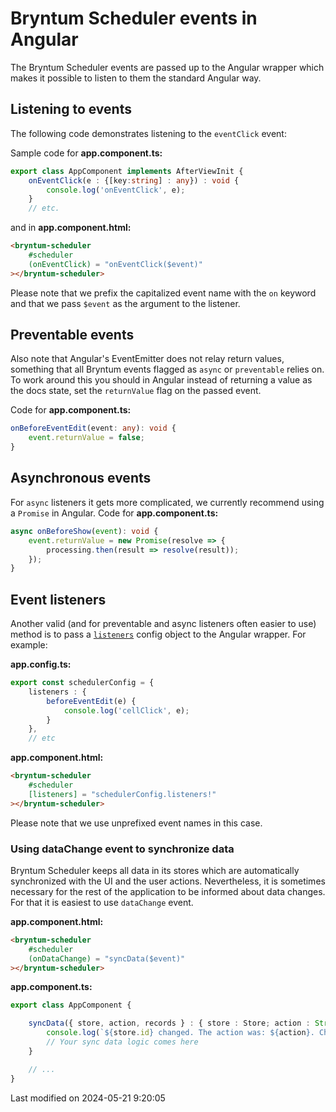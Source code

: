 # Bryntum Scheduler events in Angular

The Bryntum Scheduler events are passed up to the Angular wrapper which makes it possible to listen to them the standard
Angular way.

## Listening to events

The following code demonstrates listening to the `eventClick` event:

Sample code for **app.component.ts:**

```typescript
export class AppComponent implements AfterViewInit {
    onEventClick(e : {[key:string] : any}) : void {
        console.log('onEventClick', e);
    }
    // etc.
```

and in **app.component.html:**

```html
<bryntum-scheduler
    #scheduler
    (onEventClick) = "onEventClick($event)"
></bryntum-scheduler>
```

Please note that we prefix the capitalized event name with the `on` keyword and that we pass `$event` as
the argument to the listener.

## Preventable events

Also note that Angular's EventEmitter does not relay return values, something that all Bryntum events flagged as
`async` or `preventable` relies on. To work around this you should in Angular instead of returning a value as the
docs state, set the `returnValue` flag on the passed event.

Code for **app.component.ts:**

```typescript
onBeforeEventEdit(event: any): void {
    event.returnValue = false;
}
```

## Asynchronous events

For `async` listeners it gets more complicated, we currently recommend using a `Promise` in Angular. 
Code for **app.component.ts:**

```typescript
async onBeforeShow(event): void {
    event.returnValue = new Promise(resolve => {
        processing.then(result => resolve(result));
    });
}
```

## Event listeners

Another valid (and for preventable and async listeners often easier to use) method is to pass a
[`listeners`](https://bryntum.com/products/scheduler/docs/api/Core/mixin/Events#config-listeners)
config object to the Angular wrapper. For example:

**app.config.ts:**

```typescript
export const schedulerConfig = {
    listeners : {
        beforeEventEdit(e) {
            console.log('cellClick', e);
        }
    },
    // etc
```

**app.component.html:**

```html
<bryntum-scheduler
    #scheduler
    [listeners] = "schedulerConfig.listeners!"
></bryntum-scheduler>
```

Please note that we use unprefixed event names in this case.

### Using dataChange event to synchronize data

Bryntum Scheduler keeps all data in its stores which are automatically synchronized with the UI and the user actions.
Nevertheless, it is sometimes necessary for the rest of the application to be informed about data changes. For that
it is easiest to use `dataChange` event.

**app.component.html:**

```html
<bryntum-scheduler
    #scheduler
    (onDataChange) = "syncData($event)"
></bryntum-scheduler>
```

**app.component.ts:**

```typescript
export class AppComponent {

    syncData({ store, action, records } : { store : Store; action : String; records : Model[]}) : void {
        console.log(`${store.id} changed. The action was: ${action}. Changed records: `, records);
        // Your sync data logic comes here
    }

    // ...
}
```


<p class="last-modified">Last modified on 2024-05-21 9:20:05</p>
